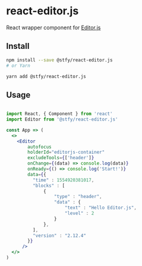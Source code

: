 # react-editor.js

React wrapper component for [Editor.js](https://github.com/codex-team/editor.js)

## Install

```bash
npm install --save @stfy/react-editor.js
# or Yarn

yarn add @stfy/react-editor.js
```

## Usage


```jsx

import React, { Component } from 'react'
import Editor from '@stfy/react-editor.js'

const App => (
  <>
    <Editor 
        autofocus
        holderId="editorjs-container"
        excludeTools={['header']}
        onChange={(data) => console.log(data)}
        onReady={() => console.log('Start!')}
        data={{
          "time" : 1554920381017,
          "blocks" : [
              {
                  "type" : "header",
                  "data" : {
                      "text" : "Hello Editor.js",
                      "level" : 2
                  }
              },
          ],
          "version" : "2.12.4"
        }}
      />
  </>    
)


```

